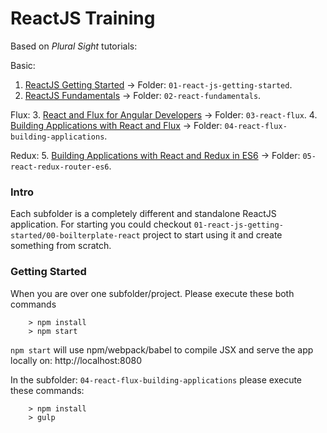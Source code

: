 # ReactJS Training 

Based on _Plural Sight_ tutorials:

Basic:
1. [ReactJS Getting Started](https://app.pluralsight.com/library/courses/react-js-getting-started) -> Folder: `01-react-js-getting-started`.
2. [ReactJS Fundamentals](https://app.pluralsight.com/library/courses/react-fundamentals) -> Folder: `02-react-fundamentals`.

Flux:
3. [React and Flux for Angular Developers](https://app.pluralsight.com/library/courses/react-flux-angular) -> Folder: `03-react-flux`.
4. [Building Applications with React and Flux](https://app.pluralsight.com/courses/react-flux-building-applications) -> Folder: `04-react-flux-building-applications`.

Redux:
5. [Building Applications with React and Redux in ES6](https://app.pluralsight.com/courses/react-redux-react-router-es6) -> Folder: `05-react-redux-router-es6`. 

### Intro
Each subfolder is a completely different and standalone ReactJS application.
For starting you could checkout `01-react-js-getting-started/00-boilterplate-react` project to start using it and create something from scratch.


### Getting Started

When you are over one subfolder/project. Please execute these both commands 

```
	> npm install
	> npm start
```

`npm start` will use npm/webpack/babel to compile JSX and serve the app locally on: http://localhost:8080

In the subfolder: `04-react-flux-building-applications` please execute these commands:

```
	> npm install
	> gulp
```
